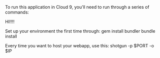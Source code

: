 To run this application in Cloud 9, you'll need to run through a series of commands:

HI!!!!

Set up your environment the first time through:
gem install bundler
bundle install

Every time you want to host your webapp, use this:
shotgun -p $PORT -o $IP

